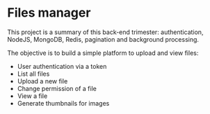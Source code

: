 # Files manager
This project is a summary of this back-end trimester: authentication, NodeJS, MongoDB, Redis, pagination and background processing.

The objective is to build a simple platform to upload and view files:
* User authentication via a token
* List all files
* Upload a new file
* Change permission of a file
* View a file
* Generate thumbnails for images
